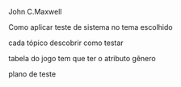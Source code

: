 John C.Maxwell

Como aplicar teste de sistema no tema escolhido 

cada tópico descobrir como testar 

tabela do jogo tem que ter o atributo gênero

plano  de teste